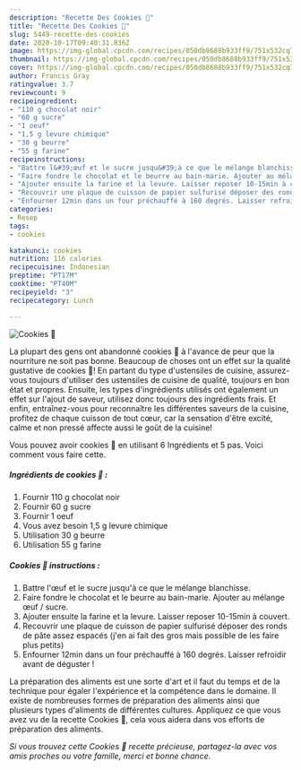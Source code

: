 ```yaml
---
description: "Recette Des Cookies 🍪"
title: "Recette Des Cookies 🍪"
slug: 5449-recette-des-cookies
date: 2020-10-17T09:40:31.836Z
image: https://img-global.cpcdn.com/recipes/050db8688b933ff9/751x532cq70/cookies-🍪-photo-principale-de-la-recette.jpg
thumbnail: https://img-global.cpcdn.com/recipes/050db8688b933ff9/751x532cq70/cookies-🍪-photo-principale-de-la-recette.jpg
cover: https://img-global.cpcdn.com/recipes/050db8688b933ff9/751x532cq70/cookies-🍪-photo-principale-de-la-recette.jpg
author: Francis Gray
ratingvalue: 3.7
reviewcount: 9
recipeingredient:
- "110 g chocolat noir"
- "60 g sucre"
- "1 oeuf"
- "1,5 g levure chimique"
- "30 g beurre"
- "55 g farine"
recipeinstructions:
- "Battre l&#39;œuf et le sucre jusqu&#39;à ce que le mélange blanchisse."
- "Faire fondre le chocolat et le beurre au bain-marie. Ajouter au mélange œuf / sucre."
- "Ajouter ensuite la farine et la levure. Laisser reposer 10-15min à couvert."
- "Recouvrir une plaque de cuisson de papier sulfurisé déposer des ronds de pâte assez espacés (j&#39;en ai fait des gros mais possible de les faire plus petits)"
- "Enfourner 12min dans un four préchauffé à 160 degrés. Laisser refroidir avant de déguster !"
categories:
- Resep
tags:
- cookies

katakunci: cookies 
nutrition: 116 calories
recipecuisine: Indonesian
preptime: "PT17M"
cooktime: "PT40M"
recipeyield: "3"
recipecategory: Lunch

---
```



![Cookies 🍪](https://img-global.cpcdn.com/recipes/050db8688b933ff9/751x532cq70/cookies-🍪-photo-principale-de-la-recette.jpg)

La plupart des gens ont abandonné cookies 🍪 à l'avance de peur que la nourriture ne soit pas bonne. Beaucoup de choses ont un effet sur la qualité gustative de cookies 🍪! En partant du type d'ustensiles de cuisine, assurez-vous toujours d'utiliser des ustensiles de cuisine de qualité, toujours en bon état et propres. Ensuite, les types d'ingrédients utilisés ont également un effet sur l'ajout de saveur, utilisez donc toujours des ingrédients frais. Et enfin, entraînez-vous pour reconnaître les différentes saveurs de la cuisine, profitez de chaque cuisson de tout cœur, car la sensation d'être excité, calme et non pressé affecte aussi le goût de la cuisine!

<!--inarticleads1-->

Vous pouvez avoir cookies 🍪 en utilisant 6 Ingrédients et 5 pas. Voici comment vous faire cette.

##### Ingrédients de cookies 🍪 :

1. Fournir 110 g chocolat noir
1. Fournir 60 g sucre
1. Fournir 1 oeuf
1. Vous avez besoin 1,5 g levure chimique
1. Utilisation 30 g beurre
1. Utilisation 55 g farine




<!--inarticleads2-->

##### Cookies 🍪 instructions :

1. Battre l&#39;œuf et le sucre jusqu&#39;à ce que le mélange blanchisse.
1. Faire fondre le chocolat et le beurre au bain-marie. Ajouter au mélange œuf / sucre.
1. Ajouter ensuite la farine et la levure. Laisser reposer 10-15min à couvert.
1. Recouvrir une plaque de cuisson de papier sulfurisé déposer des ronds de pâte assez espacés (j&#39;en ai fait des gros mais possible de les faire plus petits)
1. Enfourner 12min dans un four préchauffé à 160 degrés. Laisser refroidir avant de déguster !




<!--inarticleads1-->

<p>
La préparation des aliments est une sorte d'art et il faut du temps et de la technique pour égaler l'expérience et la compétence dans le domaine. Il existe de nombreuses formes de préparation des aliments ainsi que plusieurs types d'aliments de différentes cultures. Appliquez ce que vous avez vu de la recette Cookies 🍪, cela vous aidera dans vos efforts de préparation des aliments.
</p>

<p>
<i>Si vous trouvez cette Cookies 🍪 recette précieuse, partagez-la avec vos amis proches ou votre famille, merci et bonne chance.</i>
</p>
